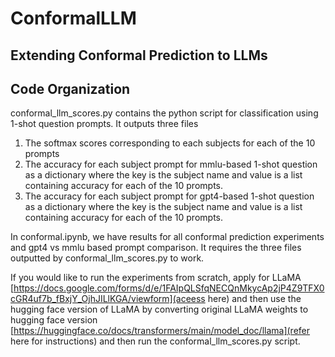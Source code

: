 # ConformalLLM
## Extending Conformal Prediction to LLMs 

## Code Organization
conformal_llm_scores.py contains the python script for classification using 1-shot question prompts. It outputs three files
1) The softmax scores corresponding to each subjects for each of the 10 prompts
2) The accuracy for each subject prompt for mmlu-based 1-shot question as a dictionary where the key is the subject name and value is a list containing accuracy for each of the 10 prompts.
3) The accuracy for each subject prompt for gpt4-based 1-shot question as a dictionary where the key is the subject name and value is a list containing accuracy for each of the 10 prompts.

In conformal.ipynb, we have results for all conformal prediction experiments and gpt4 vs mmlu based prompt comparison. It requires the three files outputted by conformal_llm_scores.py to work.

If you would like to run the experiments from scratch, apply for LLaMA [https://docs.google.com/forms/d/e/1FAIpQLSfqNECQnMkycAp2jP4Z9TFX0cGR4uf7b_fBxjY_OjhJILlKGA/viewform](aceess here) and then use the hugging face version of LLaMA by converting original LLaMA weights to hugging face version [https://huggingface.co/docs/transformers/main/model_doc/llama](refer here for instructions) and then run the conformal_llm_scores.py script.


